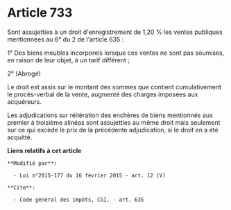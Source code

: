 # Article 733

Sont assujetties à un droit d'enregistrement de 1,20 % les ventes publiques mentionnées au 6° du 2 de l'article 635 : 

1° Des biens meubles incorporels lorsque ces ventes ne sont pas soumises, en raison de leur objet, à un tarif différent ; 

2° (Abrogé) 

Le droit est assis sur le montant des sommes que contient cumulativement le procès-verbal de la vente, augmenté des charges
imposées aux acquéreurs. 

Les adjudications sur réitération des enchères de biens mentionnés aux premier à troisième alinéas sont assujetties au même
droit mais seulement sur ce qui excède le prix de la précédente adjudication, si le droit en a été acquitté.

**Liens relatifs à cet article**

	**Modifié par**:

	  - Loi n°2015-177 du 16 février 2015 - art. 12 (V)

	**Cite**:

	  - Code général des impôts, CGI. - art. 635
